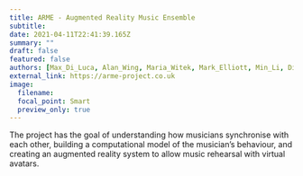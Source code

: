 ```yaml
---
title: ARME - Augmented Reality Music Ensemble
subtitle:
date: 2021-04-11T22:41:39.165Z
summary: ""
draft: false
featured: false
authors: [Max_Di_Luca, Alan_Wing, Maria_Witek, Mark_Elliott, Min_Li, Diar_Karim]
external_link: https://arme-project.co.uk
image:
  filename:
  focal_point: Smart
  preview_only: true
---
```


The project has the goal of understanding how musicians synchronise with each other, building a computational model of the musician’s behaviour, and creating an augmented reality system to allow music rehearsal with virtual avatars. 